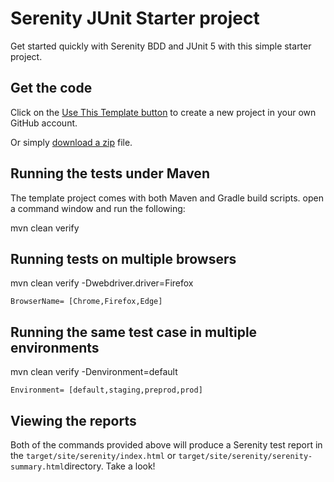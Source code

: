 # Serenity JUnit Starter project

Get started quickly with Serenity BDD and JUnit 5 with this simple starter project.

## Get the code

Click on the [Use This Template button](https://github.com/serenity-bdd/serenity-junit-starter/generate) to create a new project in your own GitHub account. 

Or simply [download a zip](https://github.com/serenity-bdd/serenity-junit-starter/archive/master.zip) file.

## Running the tests under Maven

The template project comes with both Maven and Gradle build scripts. open a command window and run the following:

  mvn clean verify

## Running tests on multiple browsers 
  mvn clean verify -Dwebdriver.driver=Firefox

    BrowserName= [Chrome,Firefox,Edge]

## Running the same test case in multiple environments
  mvn clean verify -Denvironment=default

    Environment= [default,staging,preprod,prod]
## Viewing the reports

Both of the commands provided above will produce a Serenity test report in the `target/site/serenity/index.html`  or `target/site/serenity/serenity-summary.html`directory. Take a look!

